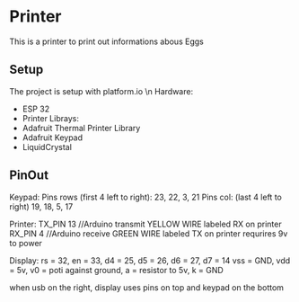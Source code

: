 # Printer
This is a printer to print out informations abous Eggs

## Setup
The project is setup with platform.io \n
Hardware:
- ESP 32
- Printer
Librays:
- Adafruit Thermal Printer Library
- Adafruit Keypad
- LiquidCrystal

## PinOut
Keypad:
Pins rows (first 4 left to right): 23, 22, 3, 21
Pins col: (last 4 left to right) 19, 18, 5, 17

Printer:
TX_PIN 13  //Arduino transmit  YELLOW WIRE  labeled RX on printer
RX_PIN 4   //Arduino receive   GREEN WIRE   labeled TX on printer
requrires 9v to power

Display:
rs = 32, en = 33, d4 = 25, d5 = 26, d6 = 27, d7 = 14
vss = GND, vdd = 5v, v0 = poti against ground, a = resistor to 5v, k = GND


when usb on the right, display uses pins on top and keypad on the bottom
